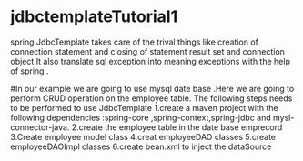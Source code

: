 # jdbctemplateTutorial1
spring JdbcTemplate takes care of the trival things like creation of connection statement and closing of statement result set and connection object.It also translate sql exception into meaning exceptions with the help of spring .

#In our example we are going to use mysql date base .Here we are going to perform CRUD operation on the employee table.
The following steps needs to be performed to use JdbcTemplate 
1.create a maven project with the following dependencies :spring-core ,spring-context,spring-jdbc and mysl-connector-java.
2.create the employee table in the date base emprecord
3.Create employee model class
4.creat employeeDAO classes
5.create employeeDAOImpl classes
6.create bean.xml to inject the dataSource
